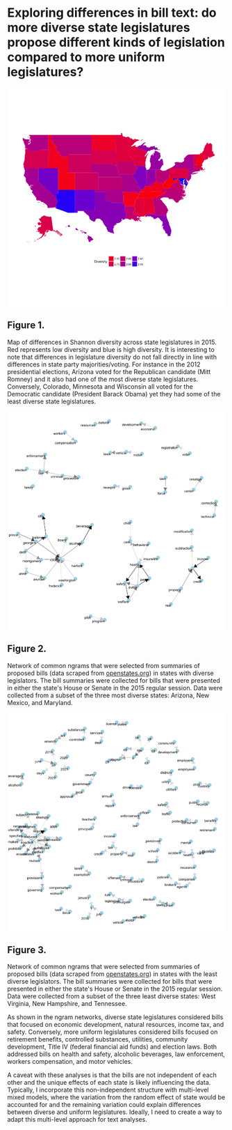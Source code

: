 Exploring differences in bill text: do more diverse state legislatures propose different kinds of legislation compared to more uniform legislatures?
====================================================================================================================================================

<img src="ExploringBillText_files/figure-markdown_github/diversity map-1.png" style="display: block; margin: auto;" />

Figure 1.
---------

Map of differences in Shannon diversity across state legislatures in 2015. Red represents low diversity and blue is high diversity. It is interesting to note that differences in legislature diversity do not fall directly in line with differences in state party majorities/voting. For instance in the 2012 presidential elections, Arizona voted for the Republican candidate (Mitt Romney) and it also had one of the most diverse state legislatures. Conversely, Colorado, Minnesota and Wisconsin all voted for the Democratic candidate (President Barack Obama) yet they had some of the least diverse state legislatures.

<img src="ExploringBillText_files/figure-markdown_github/diverse bigram graph-1.png" style="display: block; margin: auto;" />

Figure 2.
---------

Network of common ngrams that were selected from summaries of proposed bills (data scraped from [openstates.org](https://openstates.org/)) in states with diverse legislators. The bill summaries were collected for bills that were presented in either the state's House or Senate in the 2015 regular session. Data were collected from a subset of the three most diverse states: Arizona, New Mexico, and Maryland.

<img src="ExploringBillText_files/figure-markdown_github/not diverse bigram graph-1.png" style="display: block; margin: auto;" />

Figure 3.
---------

Network of common ngrams that were selected from summaries of proposed bills (data scraped from [openstates.org](https://openstates.org/)) in states with the least diverse legislators. The bill summaries were collected for bills that were presented in either the state's House or Senate in the 2015 regular session. Data were collected from a subset of the three least diverse states: West Virginia, New Hampshire, and Tennessee.

As shown in the ngram networks, diverse state legislatures considered bills that focused on economic development, natural resources, income tax, and safety. Conversely, more uniform legislatures considered bills focused on retirement benefits, controlled substances, utilities, community development, Title IV (federal financial aid funds) and election laws. Both addressed bills on health and safety, alcoholic beverages, law enforcement, workers compensation, and motor vehicles.

A caveat with these analyses is that the bills are not independent of each other and the unique effects of each state is likely influencing the data. Typically, I incorporate this non-independent structure with multi-level mixed models, where the variation from the random effect of state would be accounted for and the remaining variation could explain differences between diverse and uniform legislatures. Ideally, I need to create a way to adapt this multi-level approach for text analyses.
